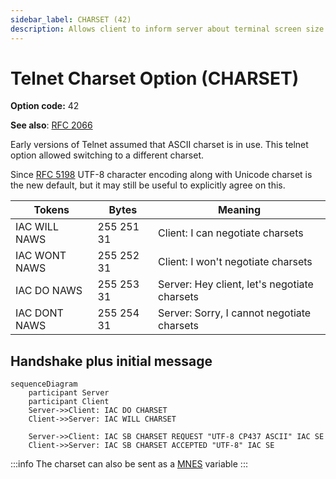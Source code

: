 ```yaml
---
sidebar_label: CHARSET (42)
description: Allows client to inform server about terminal screen size
---
```

# Telnet Charset Option (CHARSET)

**Option code:** 42

**See also**: [RFC 2066](https://www.rfc-editor.org/rfc/rfc2066.html)

Early versions of Telnet assumed that ASCII charset is in use. This telnet option allowed switching to a different charset.

Since [RFC 5198](https://www.rfc-editor.org/rfc/rfc5198) UTF-8 character encoding along with Unicode charset is the new default, 
but it may still be useful to explicitly agree on this.

| Tokens         | Bytes      | Meaning                                           |
| -------------- | ---------- | ------------------------------------------------- |
| IAC WILL NAWS  | 255 251 31 | Client: I can negotiate charsets                  |
| IAC WONT NAWS  | 255 252 31 | Client: I won't negotiate charsets                |
| IAC DO   NAWS  | 255 253 31 | Server: Hey client, let's negotiate charsets      |
| IAC DONT NAWS  | 255 254 31 | Server: Sorry, I cannot negotiate charsets        |

## Handshake plus initial message
```mermaid
sequenceDiagram
    participant Server
    participant Client
    Server->>Client: IAC DO CHARSET
    Client->>Server: IAC WILL CHARSET
        
    Server->>Client: IAC SB CHARSET REQUEST "UTF-8 CP437 ASCII" IAC SE
    Client->>Server: IAC SB CHARSET ACCEPTED "UTF-8" IAC SE
```

:::info
The charset can also be sent as a [MNES](../mud/mnes) variable
:::